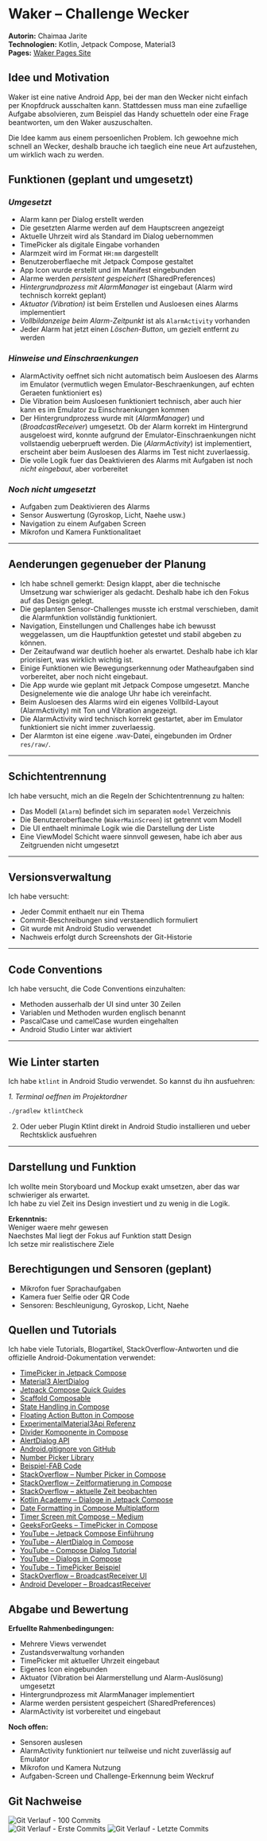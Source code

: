 # **Waker – Challenge Wecker**

**Autorin:** Chaimaa Jarite  
**Technologien:** Kotlin, Jetpack Compose, Material3  
**Pages:** [Waker Pages Site](https://bambinach.github.io/WakerSite/)

## **Idee und Motivation**

Waker ist eine native Android App, bei der man den Wecker nicht einfach per Knopfdruck ausschalten kann. Stattdessen muss man eine zufaellige Aufgabe absolvieren, zum Beispiel das Handy schuetteln oder eine Frage beantworten, um den Waker auszuschalten.

Die Idee kamm aus einem persoenlichen Problem. Ich gewoehne mich schnell an Wecker, deshalb brauche ich taeglich eine neue Art aufzustehen, um wirklich wach zu werden.

## **Funktionen (geplant und umgesetzt)**

### *Umgesetzt*
* Alarm kann per Dialog erstellt werden  
* Die gesetzten Alarme werden auf dem Hauptscreen angezeigt  
* Aktuelle Uhrzeit wird als Standard im Dialog uebernommen  
* TimePicker als digitale Eingabe vorhanden  
* Alarmzeit wird im Format `HH:mm` dargestellt  
* Benutzeroberflaeche mit Jetpack Compose gestaltet  
* App Icon wurde erstellt und im Manifest eingebunden  
* Alarme werden *persistent gespeichert* (SharedPreferences)  
* *Hintergrundprozess mit AlarmManager* ist eingebaut (Alarm wird technisch korrekt geplant)  
* *Aktuator (Vibration)* ist beim Erstellen und Ausloesen eines Alarms implementiert  
* *Vollbildanzeige beim Alarm-Zeitpunkt* ist als `AlarmActivity` vorhanden  
* Jeder Alarm hat jetzt einen *Löschen-Button*, um gezielt entfernt zu werden

### *Hinweise und Einschraenkungen*
* AlarmActivity oeffnet sich nicht automatisch beim Ausloesen des Alarms im Emulator (vermutlich wegen Emulator-Beschraenkungen, auf echten Geraeten funktioniert es)  
* Die Vibration beim Ausloesen funktioniert technisch, aber auch hier kann es im Emulator zu Einschraenkungen kommen  
* Der Hintergrundprozess wurde mit (*AlarmManager*) und (*BroadcastReceiver*) umgesetzt. Ob der Alarm korrekt im Hintergrund ausgeloest wird, konnte aufgrund der Emulator-Einschraenkungen nicht vollstaendig ueberprueft werden. Die (*AlarmActivity*) ist implementiert, erscheint aber beim Ausloesen des Alarms im Test nicht zuverlaessig.  
* Die volle Logik fuer das Deaktivieren des Alarms mit Aufgaben ist noch *nicht eingebaut*, aber vorbereitet

### *Noch nicht umgesetzt*
* Aufgaben zum Deaktivieren des Alarms  
* Sensor Auswertung (Gyroskop, Licht, Naehe usw.)  
* Navigation zu einem Aufgaben Screen  
* Mikrofon und Kamera Funktionalitaet
  
---
## **Aenderungen gegenueber der Planung**


- Ich habe schnell gemerkt: Design klappt, aber die technische Umsetzung war schwieriger als gedacht. Deshalb habe ich den Fokus auf das Design gelegt.  
- Die geplanten Sensor-Challenges musste ich erstmal verschieben, damit die Alarmfunktion vollständig funktioniert.  
- Navigation, Einstellungen und Challenges habe ich bewusst weggelassen, um die Hauptfunktion getestet und stabil abgeben zu können.  
- Der Zeitaufwand war deutlich hoeher als erwartet. Deshalb habe ich klar priorisiert, was wirklich wichtig ist.  
- Einige Funktionen wie Bewegungserkennung oder Matheaufgaben sind vorbereitet, aber noch nicht eingebaut.  
- Die App wurde wie geplant mit Jetpack Compose umgesetzt. Manche Designelemente wie die analoge Uhr habe ich vereinfacht.  
- Beim Ausloesen des Alarms wird ein eigenes Vollbild-Layout (AlarmActivity) mit Ton und Vibration angezeigt.  
- Die AlarmActivity wird technisch korrekt gestartet, aber im Emulator funktioniert sie nicht immer zuverlaessig.     
- Der Alarmton ist eine eigene .wav-Datei, eingebunden im Ordner `res/raw/`.


---

## **Schichtentrennung**

Ich habe versucht, mich an die Regeln der Schichtentrennung zu halten:

- Das Modell (`Alarm`) befindet sich im separaten `model` Verzeichnis  
- Die Benutzeroberflaeche (`WakerMainScreen`) ist getrennt vom Modell  
- Die UI enthaelt minimale Logik wie die Darstellung der Liste  
- Eine ViewModel Schicht waere sinnvoll gewesen, habe ich aber aus Zeitgruenden nicht umgesetzt

---

## **Versionsverwaltung**

Ich habe versucht:

- Jeder Commit enthaelt nur ein Thema
- Commit-Beschreibungen sind verstaendlich formuliert  
- Git wurde mit Android Studio verwendet  
- Nachweis erfolgt durch Screenshots der Git-Historie

---

## **Code Conventions**

Ich habe versucht, die Code Conventions einzuhalten:

- Methoden ausserhalb der UI sind unter 30 Zeilen  
- Variablen und Methoden wurden englisch benannt  
- PascalCase und camelCase wurden eingehalten  
- Android Studio Linter war aktiviert
  
---

## **Wie Linter starten**

Ich habe `ktlint` in Android Studio verwendet. So kannst du ihn ausfuehren:

*1. Terminal oeffnen im Projektordner*  
```bash
./gradlew ktlintCheck
```
2. Oder ueber Plugin Ktlint direkt in Android Studio installieren und ueber Rechtsklick ausfuehren

---

## **Darstellung und Funktion**

Ich wollte mein Storyboard und Mockup exakt umsetzen, aber das war schwieriger als erwartet.  
Ich habe zu viel Zeit ins Design investiert und zu wenig in die Logik.

**Erkenntnis:**  
Weniger waere mehr gewesen  
Naechstes Mal liegt der Fokus auf Funktion statt Design  
Ich setze mir realistischere Ziele

## **Berechtigungen und Sensoren (geplant)**

- Mikrofon fuer Sprachaufgaben  
- Kamera fuer Selfie oder QR Code  
- Sensoren: Beschleunigung, Gyroskop, Licht, Naehe  

## **Quellen und Tutorials**

Ich habe viele Tutorials, Blogartikel, StackOverflow-Antworten und die offizielle Android-Dokumentation verwendet:

- [TimePicker in Jetpack Compose](https://developer.android.com/develop/ui/compose/components/time-pickers-dialogs)
- [Material3 AlertDialog](https://developer.android.com/develop/ui/views/components/dialogs?hl=de)
- [Jetpack Compose Quick Guides](https://developer.android.com/develop/ui/compose/quick-guides)
- [Scaffold Composable](https://developer.android.com/develop/ui/compose/quick-guides/content/create-scaffold?hl=de)
- [State Handling in Compose](https://developer.android.com/develop/ui/compose/state?hl=de)
- [Floating Action Button in Compose](https://developer.android.com/develop/ui/compose/components/fab?hl=de)
- [ExperimentalMaterial3Api Referenz](https://developer.android.com/reference/kotlin/androidx/compose/material3/ExperimentalMaterial3Api)
- [Divider Komponente in Compose](https://developer.android.com/develop/ui/compose/components/divider?hl=de)
- [AlertDialog API](https://developer.android.com/reference/kotlin/androidx/compose/material3/AlertDialog)
- [Android.gitignore von GitHub](https://github.com/github/gitignore/blob/main/Android.gitignore)
- [Number Picker Library](https://github.com/ChargeMap/Compose-NumberPicker)
- [Beispiel-FAB Code](https://github.com/android/snippets/blob/a7117c0da26b85a9e005d700a7ae9dec859bb8bd/compose/snippets/src/main/java/com/example/compose/snippets/components/FloatingActionButton.kt)
- [StackOverflow – Number Picker in Compose](https://stackoverflow.com/questions/75306878/how-can-i-make-a-number-picker-in-jetpack-compose)
- [StackOverflow – Zeitformatierung in Compose](https://stackoverflow.com/questions/75968843/jetpack-compose-format-date-string)
- [StackOverflow – aktuelle Zeit beobachten](https://stackoverflow.com/questions/73332937/what-would-be-the-most-lightweight-way-to-observe-current-time-for-a-an-androi)
- [Kotlin Academy – Dialoge in Jetpack Compose](https://blog.kotlin-academy.com/dialogs-in-jetpack-compose-2b7f72b14651)
- [Date Formatting in Compose Multiplatform](https://medium.com/mobile-innovation-network/date-formatting-in-compose-multiplatform-a-comprehensive-guide-bb059730afdc)
- [Timer Screen mit Compose – Medium](https://medium.com/@TippuFisalSheriff/creating-a-timer-screen-with-kotlin-and-jetpack-compose-in-android-f7c56952d599)
- [GeeksForGeeks – TimePicker in Compose](https://www.geeksforgeeks.org/time-picker-in-android-using-jetpack-compose/)
- [YouTube – Jetpack Compose Einführung](https://www.youtube.com/watch?v=V4IxattGNJY)
- [YouTube – AlertDialog in Compose](https://www.youtube.com/watch?v=gtxWnkUPhwU)
- [YouTube – Compose Dialog Tutorial](https://www.youtube.com/watch?v=XI35XG1rECs)
- [YouTube – Dialogs in Compose](https://www.youtube.com/watch?v=5u917TZkwvI)
- [YouTube – TimePicker Beispiel](https://www.youtube.com/watch?v=EN9HtxsUe3A)
- [StackOverflow – BroadcastReceiver UI](https://stackoverflow.com/questions/47742474/kotlin-call-a-function-to-update-ui-from-broadcastreceiver-onreceive)
- [Android Developer – BroadcastReceiver](https://developer.android.com/develop/background-work/background-tasks/broadcasts?hl=de)

## **Abgabe und Bewertung**

**Erfuellte Rahmenbedingungen:**

- Mehrere Views verwendet  
- Zustandsverwaltung vorhanden  
- TimePicker mit aktueller Uhrzeit eingebaut  
- Eigenes Icon eingebunden  
- Aktuator (Vibration bei Alarmerstellung und Alarm-Auslösung) umgesetzt  
- Hintergrundprozess mit AlarmManager implementiert  
- Alarme werden persistent gespeichert (SharedPreferences)  
- AlarmActivity ist vorbereitet und eingebaut

**Noch offen:**

- Sensoren auslesen  
- AlarmActivity funktioniert nur teilweise und nicht zuverlässig auf Emulator  
- Mikrofon und Kamera Nutzung  
- Aufgaben-Screen und Challenge-Erkennung beim Weckruf

## Git Nachweise

![Git Verlauf - 100 Commits](<img width="592" alt="100_Commits" src="https://github.com/user-attachments/assets/46702a1f-8d0a-4f00-b5ee-94ad47447909" />)  
![Git Verlauf - Erste Commits]( <img width="485" alt="erste_Commits" src="https://github.com/user-attachments/assets/f03b44af-6d17-4ef0-a80f-82c0a4e38ba8" /> )
![Git Verlauf - Letzte Commits](<img width="493" alt="letzte_Commits" src="https://github.com/user-attachments/assets/9c4225a1-0044-40e4-8f59-fecb9f5929e5" />)


